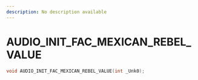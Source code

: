 ```yaml
---
description: No description available 
---
```


# AUDIO_INIT_FAC_MEXICAN_REBEL_VALUE

```cpp
void AUDIO_INIT_FAC_MEXICAN_REBEL_VALUE(int _Unk0);
```